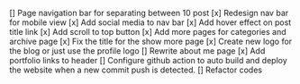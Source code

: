 [] Page navigation bar for separating between 10 post
[x] Redesign nav bar for mobile view
[x] Add social media to nav bar
[x] Add hover effect on post title link
[x] Add scroll to top button
[x] Add more pages for categories and archive page
[x] Fix the title for the show more page
[x] Create new logo for the blog or just use the profile logo
[] Rewrite about me page
[x] Add portfolio links to header
[] Configure github action to auto build and deploy the website when a new commit push is detected. 
[] Refactor codes

